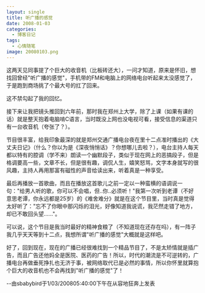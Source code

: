 ```yaml
---
layout: single
title: 听广播的感觉
date: 2008-01-03
categories:
  - 博客日记
tags:
  - 心情随笔
image: 20080103.png
---
```


这两天见同事提了个巨大的收音机（比板砖还大），一问才知道，原来是怀旧，想找回曾经\"听广播的感觉\"，手机带的FM和电脑上的网络电台听起来太没感觉了，于是跑到商场挑了个最大号的扛了回来。

这不禁勾起了我的回忆。

接下来让我把镜头推回到六年前，那时我在郑州上大学，除了上课（如果有课的话）就是整天抱着电脑啃C语言，当时既没上网也没电视可看，接受信息的渠道只有一台收音机（夸张了？）。

节目很丰富，给我印象最深的就是郑州交通广播电台夜在里十二点准时播出的《大丈夫日记》（什么？你以为是《深夜悄悄话》？你想哪儿去啦？），电台主持人每天都以特有的腔调（学不来）朗读一个幽默段子，类似于现在网上的恶搞段子，但是格调要高一些，文章不长，但是很有趣，调侃人生，嬉笑怒骂，文字本身就写的很风趣，主持人再用那富有磁性的声音给读出来，听着真是一种享受。

最后再播放一首歌曲，而且在播放这首歌儿之前一定以一种蛮横的语调说一句：\"给男人听的歌，你可以不会唱，但..你..必须听！\"我第一次听到老谭（不好意思老谭，你永远都是25岁）的《难舍难分》就是在这个节目里，当时真是觉得太好听了：\"忘不了你眼中那闪烁的泪光，好像知道我说谎，我茫然走错了地方，却已不敢回头望......\"。

可以说，这个节目是我当时最好的精神食粮了（不知道现在还存在吗），有一阵子我几乎天天等到十二点，我想所谓\"听广播的感觉\"大概就是这样吧。

好了，回到现在，现在的广播已经很难找到一个精品节目了，不是太矫情就是插广告，而且广告还他妈全是医院、医药的广告！所以，时代的潮流是不可逆转的，广播电台再做垂死挣扎也无济于事，被网络取代已是必然的事情，所以你怀里就算抱个巨大的收音机也不会再找到\"听广播的感觉\"了！

--由sbabybird于1/03/200805&#58;40&#58;00下午在从容地狂奔上发表
